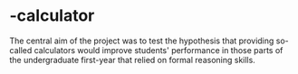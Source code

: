 # -calculator
The central aim of the project was to test the hypothesis that providing so-called calculators would improve students' performance in those parts of the undergraduate first-year that relied on formal reasoning skills.
